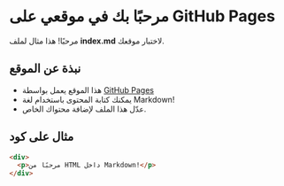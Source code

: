 # مرحبًا بك في موقعي على GitHub Pages

مرحبًا! هذا مثال لملف **index.md** لاختبار موقعك.

## نبذة عن الموقع

- هذا الموقع يعمل بواسطة [GitHub Pages](https://pages.github.com)
- يمكنك كتابة المحتوى باستخدام لغة Markdown!
- عدّل هذا الملف لإضافة محتواك الخاص.

## مثال على كود

```html
<div>
  <p>مرحبًا من HTML داخل Markdown!</p>
</div>
```
